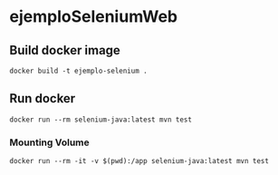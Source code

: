 # ejemploSeleniumWeb

## Build docker image
`docker build -t ejemplo-selenium .`

## Run docker
`docker run --rm selenium-java:latest mvn test`
### Mounting Volume
`docker run --rm -it -v $(pwd):/app selenium-java:latest mvn test`
